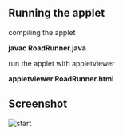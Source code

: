 ## Running the applet

compiling the applet

**javac RoadRunner.java**

run the applet with appletviewer

**appletviewer RoadRunner.html**

## Screenshot

![start](https://user-images.githubusercontent.com/11938272/43522939-74f6c5fa-95b8-11e8-94d7-a2cf89fbe3cf.png)

